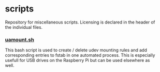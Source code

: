 # scripts

Repository for miscellaneous scripts. Licensing is declared in the header of the individual files.

### [uamount.sh](https://what/to/do)
This bash script is used to create / delete udev mounting rules and add corresponding entries to fstab in one automated process. This is especially usefull for USB drives on the Raspberry Pi but can be used elsewhere as well.
